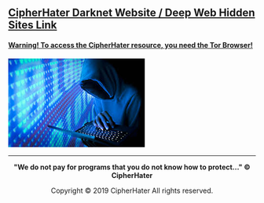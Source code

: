 
## [CipherHater Darknet Website / Deep Web Hidden Sites Link](http://cipherhater.torpress2sarn7xw.onion/)



#### [Warning! To access the CipherHater resource, you need the Tor Browser!](https://www.torproject.org/download/)


![HACK](./hack.jpeg)

----

<center>
    <p><b>
        "We do not pay for programs that you do not know how to protect..." &copy; CipherHater
    </b></p>
</center>

<center>
    <p>
        Copyright &copy; 2019 CipherHater All rights reserved.
    </p>
</center>
